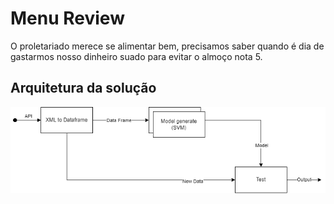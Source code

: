 # Menu Review

O proletariado merece se alimentar bem, precisamos saber quando é dia de gastarmos nosso dinheiro suado para evitar o almoço nota 5.

## Arquitetura da solução

![alt text](/Arquitetura/esboco.png)